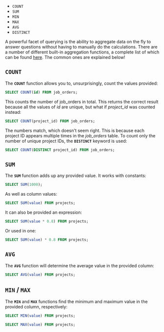 * `COUNT`
* `SUM`
* `MIN`
* `MAX`
* `AVG`
* `DISTINCT`

A powerful facet of querying is the ability to aggregate data on the fly to answer questions without having to manually do the calculations. There are a number of different built-in aggregation functions, a complete list of which can be found [here](https://dev.mysql.com/doc/refman/5.7/en/group-by-functions.html). The common ones are explained below!

## `COUNT`

The **`COUNT`** function allows you to, unsurprisingly, count the values provided:

```sql
SELECT COUNT(id) FROM job_orders;
```

This counts the number of job_orders in total. This returns the correct result because all the values of _id_ are unique, but what if *project_id* was counted instead:

```sql
SELECT COUNT(project_id) FROM job_orders;
```

The numbers match, which doesn't seem right. This is because each project ID appears multiple times in the *job_orders* table. To count only the number of unique project IDs, the **`DISTINCT`** keyword is used:

```sql
SELECT COUNT(DISTINCT project_id) FROM job_orders;
```

## `SUM`

The **`SUM`** function adds up any provided value. It works with constants:

```sql
SELECT SUM(1000);
```

As well as column values:

```sql
SELECT SUM(value) FROM projects;
```

It can also be provided an expression:

```sql
SELECT SUM(value * 0.8) FROM projects;
```

Or used in one:

```sql
SELECT SUM(value) * 0.8 FROM projects;
```

## `AVG`

The **`AVG`** function will determine the average value in the provided column:

```sql
SELECT AVG(value) FROM projects;
```

## `MIN` / `MAX`

The **`MIN`** and **`MAX`** functions find the minimum and maximum value in the provided column, respectively:

```sql
SELECT MIN(value) FROM projects;
```

```sql
SELECT MAX(value) FROM projects;
```

